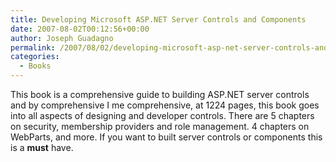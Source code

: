 ```yaml
---
title: Developing Microsoft ASP.NET Server Controls and Components
date: 2007-08-02T00:12:56+00:00
author: Joseph Guadagno
permalink: /2007/08/02/developing-microsoft-asp-net-server-controls-and-components/
categories:
  - Books
---
```

This book is a comprehensive guide to building ASP.NET server controls and by comprehensive I me comprehensive, at 1224 pages, this book goes into all aspects of designing and developer controls.  There are 5 chapters on security, membership providers and role management. 4 chapters on WebParts, and more.  If you want to built server controls or components this is a **must** have.